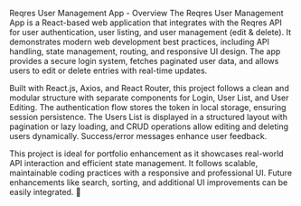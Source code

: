 Reqres User Management App - Overview
The Reqres User Management App is a React-based web application that integrates with the Reqres API for user authentication, user listing, and user management (edit & delete). It demonstrates modern web development best practices, including API handling, state management, routing, and responsive UI design. The app provides a secure login system, fetches paginated user data, and allows users to edit or delete entries with real-time updates.

Built with React.js, Axios, and React Router, this project follows a clean and modular structure with separate components for Login, User List, and User Editing. The authentication flow stores the token in local storage, ensuring session persistence. The Users List is displayed in a structured layout with pagination or lazy loading, and CRUD operations allow editing and deleting users dynamically. Success/error messages enhance user feedback.

This project is ideal for portfolio enhancement as it showcases real-world API interaction and efficient state management. It follows scalable, maintainable coding practices with a responsive and professional UI. Future enhancements like search, sorting, and additional UI improvements can be easily integrated. 🚀














